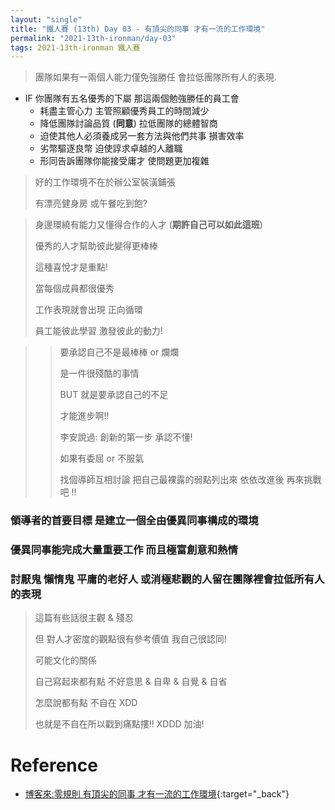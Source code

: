 ```yaml
---
layout: "single"
title: "鐵人賽 (13th) Day 03 - 有頂尖的同事 才有一流的工作環境"
permalink: "2021-13th-ironman/day-03"
tags: 2021-13th-ironman 鐵人賽
---
```


> 團隊如果有一兩個人能力僅免強勝任 會拉低團隊所有人的表現.

- IF 你團隊有五名優秀的下屬 那這兩個勉強勝任的員工會
  - 耗盡主管心力 主管照顧優秀員工的時間減少
  - 降低團隊討論品質 (**同意**) 拉低團隊的總體智商
  - 迫使其他人必須養成另一套方法與他們共事 損害效率
  - 劣幣驅逐良幣 迫使諄求卓越的人離職
  - 形同告訴團隊你能接受庸才 使問題更加複雜

> 好的工作環境不在於辦公室裝潢鋪張
>
> 有漂亮健身房 或午餐吃到飽?

> 身邊環繞有能力又懂得合作的人才 (**期許自己可以如此這班**)
>
> 優秀的人才幫助彼此變得更棒棒
>
> 這種喜悅才是重點!
>
> 當每個成員都很優秀
>
> 工作表現就會出現 正向循環
>
> 員工能彼此學習 激發彼此的動力!

> > 要承認自己不是最棒棒 or 爛爛
> >
> > 是一件很殘酷的事情
> >
> > BUT 就是要承認自己的不足
> >
> > 才能進步啊!!
> >
> > 李安說過: 創新的第一步 承認不懂!
> >
> > 如果有委屈 or 不服氣
> >
> > 找個導師互相討論
> > 把自己最裸露的弱點列出來
> > 依依改進後 再來挑戰吧 !!

### 領導者的首要目標 是建立一個全由優異同事構成的環境

### 優異同事能完成大量重要工作 而且極富創意和熱情

### 討厭鬼 懶惰鬼 平庸的老好人 或消極悲觀的人留在團隊裡會拉低所有人的表現

> 這篇有些話很主觀 & 殘忍
>
> 但 對人才密度的觀點很有參考價值 我自己很認同!
>
> 可能文化的關係
>
> 自己寫起來都有點 不好意思 & 自卑 & 自覺 & 自省
>
> 怎麼說都有點 不自在 XDD
>
> 也就是不自在所以戳到痛點摟!! XDDD 加油!

# Reference

- [博客來:零規則 有頂尖的同事 才有一流的工作環境](https://www.books.com.tw/products/0010873975?sloc=main){:target="\_back"}
